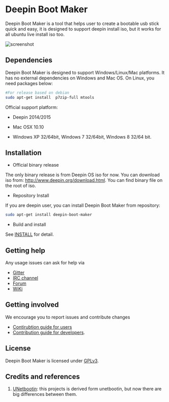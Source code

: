 # Deepin Boot Maker

Deepin Boot Maker is a tool that helps user to create a bootable usb stick quick and easy, it is designed to support deepin install iso, but it works for all ubuntu live install iso too.

![screenshot](https://cloud.githubusercontent.com/assets/1117694/5467718/d3fcf2f4-85fe-11e4-9c6a-e64c2198b9c4.png)

## Dependencies

Deepin Boot Maker is designed to support Windows/Linux/Mac platforms. It has no external dependencies on Windows and Mac OS. On Linux, you need packages below:

```bash
#For release based on debian
sudo apt-get install  p7zip-full mtools
```

Official support platform:

- Deepin 2014/2015

- Mac OSX 10.10

- Windows XP 32/64bit, Windows 7 32/64bit, Windows 8 32/64 bit.

## Installation

- Official binary release

The only binary release is from Deepin OS iso for now. You can download iso from: http://www.deepin.org/download.html. You can find binary file on the root of iso.

- Repository Install

If you are deepin user, you can install Deepin Boot Maker from repository:

```bash
sudo apt-get install deepin-boot-maker
```

- Build and install

See [INSTALL](INSTALL.md) for detail.

## Getting help

Any usage issues can ask for help via

* [Gitter](https://gitter.im/orgs/linuxdeepin/rooms)
* [IRC channel](https://webchat.freenode.net/?channels=deepin)
* [Forum](https://bbs.deepin.org)
* [WiKi](http://wiki.deepin.org/)

## Getting involved

We encourage you to report issues and contribute changes

* [Contirubtion guide for
users](http://wiki.deepin.org/index.php?title=Contribution_Guidelines_for_Users)
* [Contribution guide for developers](http://wiki.deepin.org/index.php?title=Contribution_Guidelines_for_Developers).

## License

Deepin Boot Maker is licensed under [GPLv3](LICENSE).

## Credits and references

1. [UNetbootin](https://github.com/unetbootin/unetbootin): this projects is derived form unetbootin, but now there are big differences between them.
